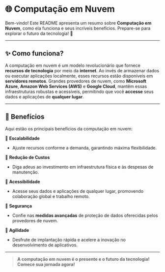 # 🌐 Computação em Nuvem

Bem-vindo! Este README apresenta um resumo sobre **Computação em Nuvem**, como ela funciona e seus incríveis benefícios. Prepare-se para explorar o futuro da tecnologia! 🚀

---

## ✨ Como funciona?

A computação em nuvem é um modelo revolucionário que fornece **recursos de tecnologia** por meio da **internet**. Ao invés de armazenar dados ou executar aplicações localmente, esses recursos estão disponíveis em **servidores remotos**. Grandes provedores de nuvem, como **Microsoft Azure**, **Amazon Web Services (AWS)** e **Google Cloud**, mantêm essas infraestruturas robustas e acessíveis, permitindo que você **accesse** seus dados e aplicações de **qualquer lugar**.

---

## 🌟 Benefícios

Aqui estão os principais benefícios da computação em nuvem:

🔹 **Escalabilidade**  
- Ajuste recursos conforme a demanda, garantindo máxima flexibilidade.  

🔹 **Redução de Custos**  
- Diga adeus ao investimento em infraestrutura física e às despesas de manutenção.  

🔹 **Acessibilidade**  
- Acesse seus dados e aplicações de qualquer lugar, promovendo colaboração global e trabalho remoto.  

🔹 **Segurança**  
- Confie nas **medidas avançadas** de proteção de dados oferecidas pelos provedores de nuvem.  

🔹 **Agilidade**  
- Desfrute de implantação rápida e acelere a inovação no desenvolvimento de aplicativos.  

---

> **A computação em nuvem é o presente e o futuro da tecnologia! Comece sua jornada agora!**
